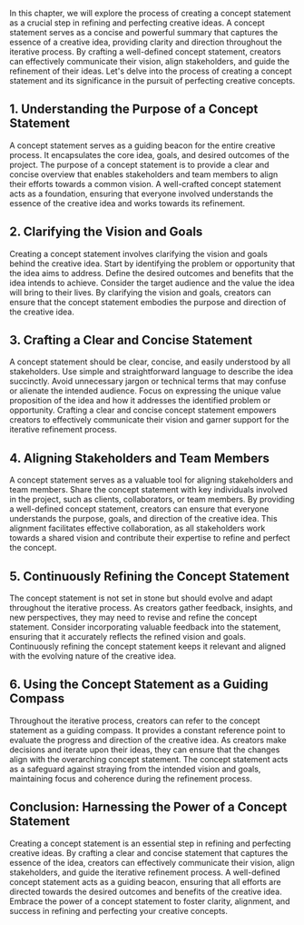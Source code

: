 
In this chapter, we will explore the process of creating a concept statement as a crucial step in refining and perfecting creative ideas. A concept statement serves as a concise and powerful summary that captures the essence of a creative idea, providing clarity and direction throughout the iterative process. By crafting a well-defined concept statement, creators can effectively communicate their vision, align stakeholders, and guide the refinement of their ideas. Let's delve into the process of creating a concept statement and its significance in the pursuit of perfecting creative concepts.

1\. **Understanding the Purpose of a Concept Statement**
-------------------------------------------------------

A concept statement serves as a guiding beacon for the entire creative process. It encapsulates the core idea, goals, and desired outcomes of the project. The purpose of a concept statement is to provide a clear and concise overview that enables stakeholders and team members to align their efforts towards a common vision. A well-crafted concept statement acts as a foundation, ensuring that everyone involved understands the essence of the creative idea and works towards its refinement.

2\. **Clarifying the Vision and Goals**
--------------------------------------

Creating a concept statement involves clarifying the vision and goals behind the creative idea. Start by identifying the problem or opportunity that the idea aims to address. Define the desired outcomes and benefits that the idea intends to achieve. Consider the target audience and the value the idea will bring to their lives. By clarifying the vision and goals, creators can ensure that the concept statement embodies the purpose and direction of the creative idea.

3\. **Crafting a Clear and Concise Statement**
---------------------------------------------

A concept statement should be clear, concise, and easily understood by all stakeholders. Use simple and straightforward language to describe the idea succinctly. Avoid unnecessary jargon or technical terms that may confuse or alienate the intended audience. Focus on expressing the unique value proposition of the idea and how it addresses the identified problem or opportunity. Crafting a clear and concise concept statement empowers creators to effectively communicate their vision and garner support for the iterative refinement process.

4\. **Aligning Stakeholders and Team Members**
---------------------------------------------

A concept statement serves as a valuable tool for aligning stakeholders and team members. Share the concept statement with key individuals involved in the project, such as clients, collaborators, or team members. By providing a well-defined concept statement, creators can ensure that everyone understands the purpose, goals, and direction of the creative idea. This alignment facilitates effective collaboration, as all stakeholders work towards a shared vision and contribute their expertise to refine and perfect the concept.

5\. **Continuously Refining the Concept Statement**
--------------------------------------------------

The concept statement is not set in stone but should evolve and adapt throughout the iterative process. As creators gather feedback, insights, and new perspectives, they may need to revise and refine the concept statement. Consider incorporating valuable feedback into the statement, ensuring that it accurately reflects the refined vision and goals. Continuously refining the concept statement keeps it relevant and aligned with the evolving nature of the creative idea.

6\. **Using the Concept Statement as a Guiding Compass**
-------------------------------------------------------

Throughout the iterative process, creators can refer to the concept statement as a guiding compass. It provides a constant reference point to evaluate the progress and direction of the creative idea. As creators make decisions and iterate upon their ideas, they can ensure that the changes align with the overarching concept statement. The concept statement acts as a safeguard against straying from the intended vision and goals, maintaining focus and coherence during the refinement process.

Conclusion: Harnessing the Power of a Concept Statement
-------------------------------------------------------

Creating a concept statement is an essential step in refining and perfecting creative ideas. By crafting a clear and concise statement that captures the essence of the idea, creators can effectively communicate their vision, align stakeholders, and guide the iterative refinement process. A well-defined concept statement acts as a guiding beacon, ensuring that all efforts are directed towards the desired outcomes and benefits of the creative idea. Embrace the power of a concept statement to foster clarity, alignment, and success in refining and perfecting your creative concepts.
